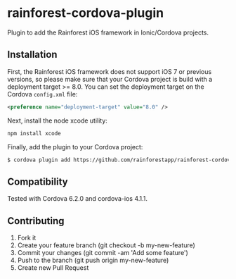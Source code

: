 # rainforest-cordova-plugin

Plugin to add the Rainforest iOS framework in Ionic/Cordova projects.

## Installation

First, the Rainforest iOS framework does not support iOS 7 or previous versions, so please make sure that your Cordova project is build with a deployment target >= 8.0. You can set the deployment target on the Cordova `config.xml` file:

```xml
<preference name="deployment-target" value="8.0" />
```

Next, install the node xcode utility:
```bash
npm install xcode
```

Finally, add the plugin to your Cordova project:
```bash
$ cordova plugin add https://github.com/rainforestapp/rainforest-cordova-plugin.git --save
```

## Compatibility
Tested with Cordova 6.2.0 and cordova-ios 4.1.1.

## Contributing
1. Fork it
2. Create your feature branch (git checkout -b my-new-feature)
3. Commit your changes (git commit -am 'Add some feature')
4. Push to the branch (git push origin my-new-feature)
5. Create new Pull Request

